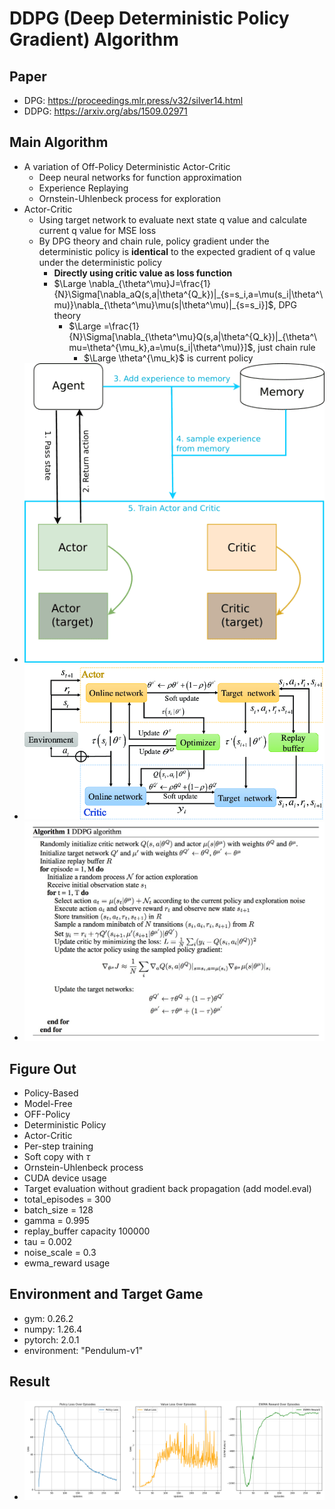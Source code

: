 # DDPG (Deep Deterministic Policy Gradient) Algorithm
## Paper
* DPG: https://proceedings.mlr.press/v32/silver14.html
* DDPG: https://arxiv.org/abs/1509.02971
## Main Algorithm
* A variation of Off-Policy Deterministic Actor-Critic
  * Deep neural networks for function approximation
  * Experience Replaying
  * Ornstein-Uhlenbeck process for exploration
* Actor-Critic
  * Using target network to evaluate next state q value and calculate current q value for MSE loss
  * By DPG theory and chain rule, policy gradient under the deterministic policy is **identical** to the expected gradient of q value under the deterministic policy
    * **Directly using critic value as loss function**
    * $`\Large \nabla_{\theta^\mu}J=\frac{1}{N}\Sigma[\nabla_aQ(s,a|\theta^{Q_k})|_{s=s_i,a=\mu(s_i|\theta^\mu)}\nabla_{\theta^\mu}\mu(s|\theta^\mu)|_{s=s_i}]`$, DPG theory
      * $`\Large =\frac{1}{N}\Sigma[\nabla_{\theta^\mu}Q(s,a|\theta^{Q_k})|_{\theta^\mu=\theta^{\mu_k},a=\mu(s_i|\theta^\mu)}]`$, just chain rule
        * $\Large \theta^{\mu_k}$ is current policy
* ![DDPG-flow](ddpgflow.png)
* ![DDPG-structure](ddpg-structure.png)
* ![DDPG-Algorithm](DDPG-algorithm.png)
## Figure Out
* Policy-Based
* Model-Free
* OFF-Policy
* Deterministic Policy
* Actor-Critic
* Per-step training
* Soft copy with $\tau$
* Ornstein-Uhlenbeck process
* CUDA device usage
* Target evaluation without gradient back propagation (add model.eval)
* total_episodes = 300
* batch_size = 128
* gamma      = 0.995
* replay_buffer capacity 100000
* tau = 0.002
* noise_scale = 0.3
* ewma_reward usage
## Environment and Target Game
* gym: 0.26.2
* numpy: 1.26.4 
* pytorch: 2.0.1 
* environment: "Pendulum-v1"
## Result
* ![DDPG](DDPG_plot-whole.png)
